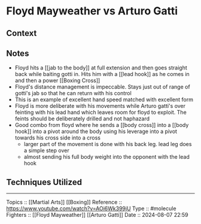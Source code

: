 # Floyd Mayweather vs Arturo Gatti

## Context

## Notes

- Floyd hits a [[jab to the body]] at full extension and then goes straight back while baiting gotti in. Hits him with a [[lead hook]] as he comes in and then a power [[Boxing Cross]]
- Floyd's distance management is impeccable. Stays just out of range of gotti's jab so that he can return with his control
- This is an example of excellent hand speed matched with excellent form
- Floyd is more deliberate with his movements while Arturo gatti's over feinting with his lead hand which leaves room for floyd to exploit. The feints should be deliberately drilled and not haphazard
- Good combo from floyd where he sends a [[body cross]] into a [[body hook]] into a pivot around the body using his leverage into a pivot towards his cross side into a cross
	- larger part of the movement is done with his back leg. lead leg does a simple step over
	- almost sending his full body weight into the opponent with the lead hook
## Techniques Utilized

---
Topics ::  [[Martial Arts]] [[Boxing]]
Reference :: https://www.youtube.com/watch?v=AOi6Wk399jU
Type :: #molecule
Fighters :: [[Floyd Mayweather]] [[Arturo Gatti]]
Date :: 2024-08-07 22:59